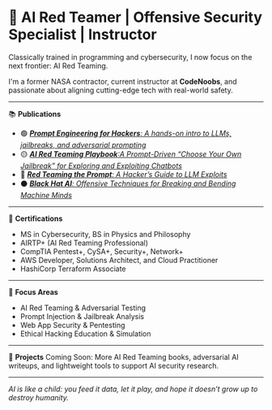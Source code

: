 # 👾 **AI Red Teamer | Offensive Security Specialist | Instructor**  
Classically trained in programming and cybersecurity, I now focus on the next frontier: AI Red Teaming.

I'm a former NASA contractor, current instructor at **CodeNoobs**, and passionate about aligning cutting-edge tech with real-world safety.

---

📚 **Publications**
- 🟢 [***Prompt Engineering for Hackers**: A hands-on intro to LLMs, jailbreaks, and adversarial prompting*](https://github.com/randalltr/prompt-engineering-for-hackers)
- 🟡 [***AI Red Teaming Playbook**:A Prompt-Driven “Choose Your Own Jailbreak” for Exploring and Exploiting Chatbots*](https://github.com/randalltr/ai-red-teaming-playbook)
- 🔴 [***Red Teaming the Prompt**: A Hacker’s Guide to LLM Exploits*](https://github.com/randalltr/red-teaming-the-prompt)
- ⚫️ [***Black Hat AI**: Offensive Techniques for Breaking and Bending Machine Minds*](https://github.com/randalltr/black-hat-ai)

---

🔐 **Certifications**
- MS in Cybersecurity, BS in Physics and Philosophy  
- AIRTP+ (AI Red Teaming Professional)  
- CompTIA Pentest+, CySA+, Security+, Network+  
- AWS Developer, Solutions Architect, and Cloud Practitioner 
- HashiCorp Terraform Associate

---

🧠 **Focus Areas**
- AI Red Teaming & Adversarial Testing  
- Prompt Injection & Jailbreak Analysis  
- Web App Security & Pentesting  
- Ethical Hacking Education & Simulation  

---

🔬 **Projects**
Coming Soon: More AI Red Teaming books, adversarial AI writeups, and lightweight tools to support AI security research.

---

*AI is like a child: you feed it data, let it play, and hope it doesn’t grow up to destroy humanity.*
